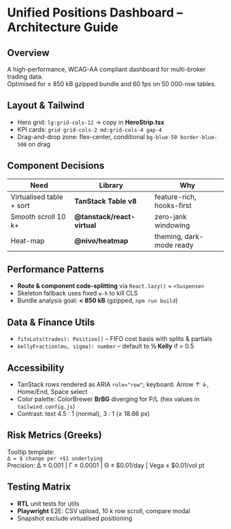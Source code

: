 # Unified Positions Dashboard – Architecture Guide

## Overview
A high-performance, WCAG-AA compliant dashboard for multi-broker trading data.  
Optimised for ≤ 850 kB gzipped bundle and 60 fps on 50 000-row tables.

## Layout & Tailwind
* Hero grid: `lg:grid-cols-12` → copy in **HeroStrip.tsx**  
* KPI cards: `grid grid-cols-2 md:grid-cols-4 gap-4`  
* Drag-and-drop zone: flex-center, conditional `bg-blue-50 border-blue-500` on drag

## Component Decisions
| Need | Library | Why |
|------|---------|-----|
| Virtualised table + sort | **TanStack Table v8** | feature-rich, hooks-first |
| Smooth scroll 10 k+ | **@tanstack/react-virtual** | zero-jank windowing |
| Heat-map | **@nivo/heatmap** | theming, dark-mode ready |

## Performance Patterns
* **Route & component code-splitting** via `React.lazy()` + `<Suspense>`  
* Skeleton fallback uses fixed `w-h` to kill CLS  
* Bundle analysis goal: **< 850 kB** (gzipped, `npm run build`)

## Data & Finance Utils
* `fifoLots(trades): Position[]` – FIFO cost basis with splits & partials  
* `kellyFraction(mu, sigma): number` – default to **½ Kelly** if > 0.5

## Accessibility
* TanStack rows rendered as ARIA `role="row"`; keyboard: Arrow ↑ ↓, Home/End, Space select  
* Color palette: ColorBrewer **BrBG** diverging for P/L (hex values in `tailwind.config.js`)  
* Contrast: text 4.5 : 1 (normal), 3 : 1 (≥ 18.66 px)

## Risk Metrics (Greeks)
Tooltip template:  
`Δ = $ change per +$1 underlying`  
Precision: Δ ± 0.001 | Γ ± 0.0001 | Θ ± $0.01/day | Vega ± $0.01/vol pt

## Testing Matrix
* **RTL** unit tests for utils  
* **Playwright** E2E: CSV upload, 10 k row scroll, compare modal  
* Snapshot exclude virtualised positioning 
 
 
 